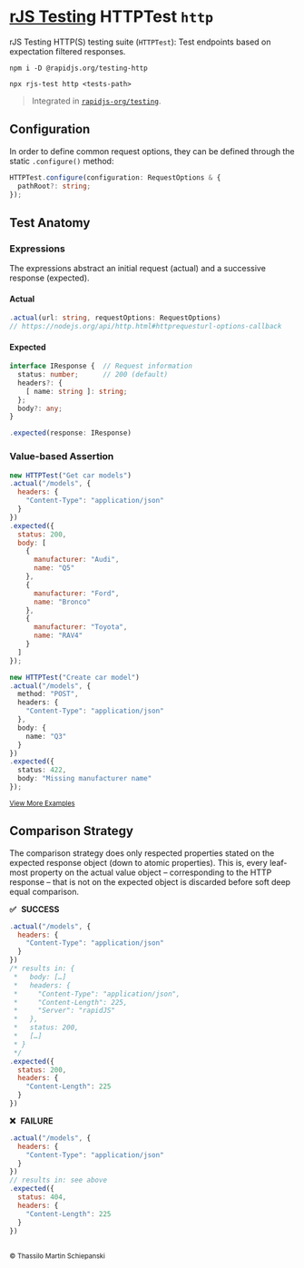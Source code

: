 # [rJS Testing](https://github.com/rapidjs-org/testing) HTTPTest `http`

rJS Testing HTTP(S) testing suite (`HTTPTest`): Test endpoints based on expectation filtered responses.

``` cli
npm i -D @rapidjs.org/testing-http
```

``` cli
npx rjs-test http <tests-path>
```

> Integrated in [`rapidjs-org/testing`](https://github.com/rapidjs-org/testing).

## Configuration

In order to define common request options, they can be defined through the static `.configure()` method:

``` ts
HTTPTest.configure(configuration: RequestOptions & {
  pathRoot?: string;
});
```

## Test Anatomy

### Expressions

The expressions abstract an initial request (actual) and a successive response (expected). 

#### Actual

``` ts
.actual(url: string, requestOptions: RequestOptions)
// https://nodejs.org/api/http.html#httprequesturl-options-callback
```

#### Expected

``` ts
interface IResponse {  // Request information
  status: number;      // 200 (default)
  headers?: {
    [ name: string ]: string;
  };
  body?: any;
}

.expected(response: IResponse)
```

### Value-based Assertion

``` js
new HTTPTest("Get car models")
.actual("/models", {
  headers: {
    "Content-Type": "application/json"
  }
})
.expected({
  status: 200,
  body: [
    {
      manufacturer: "Audi",
      name: "Q5"
    },
    {
      manufacturer: "Ford",
      name: "Bronco"
    },
    {
      manufacturer: "Toyota",
      name: "RAV4"
    }
  ]
});
```

``` ts
new HTTPTest("Create car model")
.actual("/models", {
  method: "POST",
  headers: {
    "Content-Type": "application/json"
  },
  body: {
    name: "Q3"
  }
})
.expected({
  status: 422,
  body: "Missing manufacturer name"
});
```

<sup>[View More Examples](../../examples/http)</sup>

## Comparison Strategy

The comparison strategy does only respected properties stated on the expected response object (down to atomic properties). This is, every leaf-most property on the actual value object – corresponding to the HTTP response – that is not on the expected object is discarded before soft deep equal comparison.
  
**✅ &thinsp; SUCCESS**

``` js
.actual("/models", {
  headers: {
    "Content-Type": "application/json"
  }
})
/* results in: {
 *   body: […]
 *   headers: {
 *     "Content-Type": "application/json",
 *     "Content-Length": 225,
 *     "Server": "rapidJS"
 *   },
 *   status: 200,
 *   […]
 * }
 */
.expected({
  status: 200,
  headers: {
    "Content-Length": 225
  }
})
```
  
**❌ &thinsp; FAILURE**

``` js
.actual("/models", {
  headers: {
    "Content-Type": "application/json"
  }
})
// results in: see above
.expected({
  status: 404,
  headers: {
    "Content-Length": 225
  }
})
```

##

<sub>&copy; Thassilo Martin Schiepanski</sub>